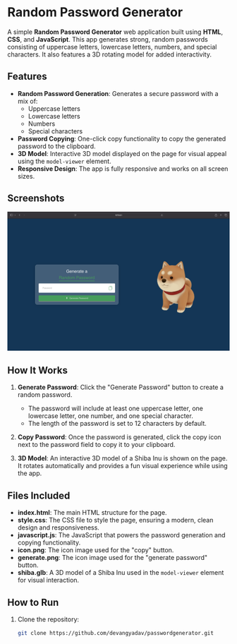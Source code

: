 # Random Password Generator

A simple **Random Password Generator** web application built using **HTML**, **CSS**, and **JavaScript**. This app generates strong, random passwords consisting of uppercase letters, lowercase letters, numbers, and special characters. It also features a 3D rotating model for added interactivity.

## Features

- **Random Password Generation**: Generates a secure password with a mix of:
  - Uppercase letters
  - Lowercase letters
  - Numbers
  - Special characters
- **Password Copying**: One-click copy functionality to copy the generated password to the clipboard.
- **3D Model**: Interactive 3D model displayed on the page for visual appeal using the `model-viewer` element.
- **Responsive Design**: The app is fully responsive and works on all screen sizes.

## Screenshots

![Random Password Generator Screenshot](Screenshot.png)

## How It Works

1. **Generate Password**: Click the "Generate Password" button to create a random password.
   - The password will include at least one uppercase letter, one lowercase letter, one number, and one special character.
   - The length of the password is set to 12 characters by default.
   
2. **Copy Password**: Once the password is generated, click the copy icon next to the password field to copy it to your clipboard.

3. **3D Model**: An interactive 3D model of a Shiba Inu is shown on the page. It rotates automatically and provides a fun visual experience while using the app.

## Files Included

- **index.html**: The main HTML structure for the page.
- **style.css**: The CSS file to style the page, ensuring a modern, clean design and responsiveness.
- **javascript.js**: The JavaScript that powers the password generation and copying functionality.
- **icon.png**: The icon image used for the "copy" button.
- **generate.png**: The icon image used for the "generate password" button.
- **shiba.glb**: A 3D model of a Shiba Inu used in the `model-viewer` element for visual interaction.

## How to Run

1. Clone the repository:
   ```bash
   git clone https://github.com/devangyadav/passwordgenerator.git

